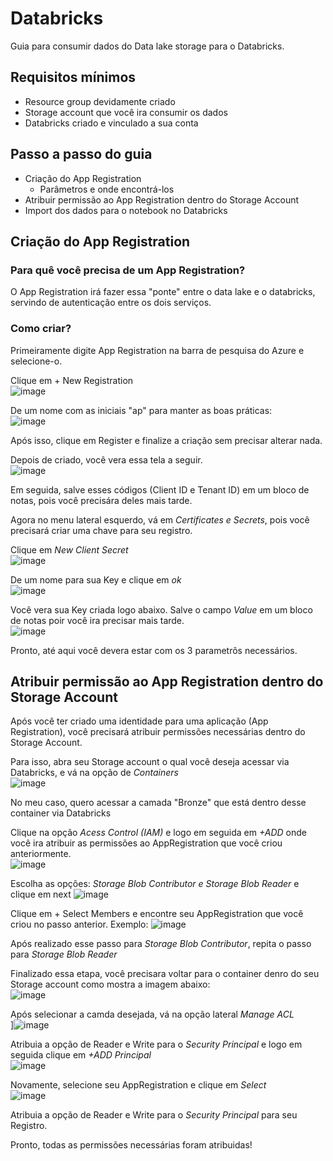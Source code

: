 # Databricks
Guia para consumir dados do Data lake storage para o Databricks.

## Requisitos mínimos
- Resource group devidamente criado
- Storage account que você ira consumir os dados
- Databricks criado e vinculado a sua conta
  
## Passo a passo do guia
- Criação do App Registration
  - Parâmetros e onde encontrá-los
- Atribuir permissão ao App Registration dentro do Storage Account
- Import dos dados para o notebook no Databricks

## Criação do App Registration
### Para quê você precisa de um App Registration?
O App Registration irá fazer essa "ponte" entre o data lake e o databricks, servindo de autenticação entre os dois serviços.

### Como criar?
Primeiramente digite App Registration na barra de pesquisa do Azure e selecione-o.

Clique em + New Registration
<br>
![image](https://github.com/Vinicius-Peters/databricks-study/assets/49006283/313e4308-2807-4dc6-bf91-ebf647be419f)

De um nome com as iniciais "ap" para manter as boas práticas: 
<br>
![image](https://github.com/Vinicius-Peters/databricks-study/assets/49006283/21d0d0a0-0c8f-4f1c-8bf6-51810f05d089)

Após isso, clique em Register e finalize a criação sem precisar alterar nada.

Depois de criado, você vera essa tela a seguir.
<br>
![image](https://github.com/Vinicius-Peters/databricks-study/assets/49006283/164a3465-a3a6-44f2-b5d6-29dc65e23fe5)

Em seguida, salve esses códigos (Client ID e Tenant ID) em um bloco de notas, pois você precisára deles mais tarde.

Agora no menu lateral esquerdo, vá em *Certificates e Secrets*, pois você precisará criar uma chave para seu registro.

Clique em *New Client Secret* 
<br>
![image](https://github.com/Vinicius-Peters/databricks-study/assets/49006283/a0ad7cc0-5e0c-437e-b291-f7a784e9f64b)

De um nome para sua Key e clique em *ok*
<br>
![image](https://github.com/Vinicius-Peters/databricks-study/assets/49006283/1bce6c29-7110-4bae-8d1e-6c6a711894f4)

Você vera sua Key criada logo abaixo. Salve o campo *Value* em um bloco de notas poir você ira precisar mais tarde. 
<br>
![image](https://github.com/Vinicius-Peters/databricks-study/assets/49006283/bb62753a-c58f-47ba-9a79-be01cdd85178)

Pronto, até aqui você devera estar com os 3 parametrôs necessários.

## Atribuir permissão ao App Registration dentro do Storage Account

Após você ter criado uma identidade para uma aplicação (App Registration), você precisará atribuir permissões necessárias dentro do Storage Account.

Para isso, abra seu Storage account o qual você deseja acessar via Databricks, e vá na opção de *Containers* 
<br>
![image](https://github.com/Vinicius-Peters/databricks-study/assets/49006283/2978899d-d169-43c8-8ff8-497e3bb76f5b)

No meu caso, quero acessar a camada "Bronze" que está dentro desse container via Databricks

Clique na opção *Acess Control (IAM)* e logo em seguida em *+ADD* onde você ira atribuir as permissões ao AppRegistration que você criou anteriormente. 
<br>
![image](https://github.com/Vinicius-Peters/databricks-study/assets/49006283/5708d9e7-e509-467b-a3e9-a4baad3daf25)

Escolha as opções: *Storage Blob Contributor e Storage Blob Reader* e clique em next
![image](https://github.com/Vinicius-Peters/databricks-study/assets/49006283/e8a3a714-cc74-4c14-911b-0c3f2afb1f7e)

Clique em + Select Members e encontre seu AppRegistration que você criou no passo anterior.
Exemplo:
![image](https://github.com/Vinicius-Peters/databricks-study/assets/49006283/cbf4d37c-8658-468d-9947-70a602225dac)

Após realizado esse passo para *Storage Blob Contributor*, repita o passo para *Storage Blob Reader*

Finalizado essa etapa, você precisara voltar para o container denro do seu Storage account como mostra a imagem abaixo:
<br>
![image](https://github.com/Vinicius-Peters/databricks-study/assets/49006283/8916fdfa-6a22-4c4a-9c49-e1b69cbd0e60)

Após selecionar a camda desejada, vá na opção lateral *Manage ACL*
<br>
]![image](https://github.com/Vinicius-Peters/databricks-study/assets/49006283/1d670f7a-b442-48ff-a576-7cf75d9fdac4)

Atribuia a opção de Reader e Write para o *Security Principal* e logo em seguida clique em *+ADD Principal*
<br>
![image](https://github.com/Vinicius-Peters/databricks-study/assets/49006283/0fa6cd9a-5b67-449e-9cdb-2fe9add56ff7)

Novamente, selecione seu AppRegistration e clique em *Select*
<br>
![image](https://github.com/Vinicius-Peters/databricks-study/assets/49006283/11f0b534-2c03-4297-9d8e-84d471a3ecfd)

Atribuia a opção de Reader e Write para o *Security Principal* para seu Registro.

Pronto, todas as permissões necessárias foram atribuidas!














